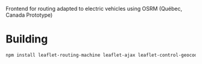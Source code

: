 Frontend for routing adapted to electric vehicles using OSRM (Québec, Canada Prototype)

# Building

```bash
npm install leaflet-routing-machine leaflet-ajax leaflet-control-geocoder leaflet.markercluster
```

